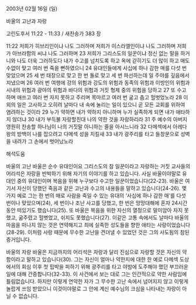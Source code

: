 2003년 02월 16일 (일)

바울의 고난과 자랑



고린도후서 11:22 - 11:33 / 새찬송가 383 장


11:22 저희가 히브리인이냐 나도 그러하며 저희가 이스라엘인이냐 나도 그러하며 저희가 아브라함의 씨냐 나도 그러하며 
23 저희가 그리스도의 일꾼이냐 정신 없는 말을 하거니와 나도 더욱 그러하도다 내가 수고를 넘치도록 하고 옥에 갇히기도 더 많이 하고 매도 수없이 맞고 여러 번 죽을 뻔하였으니 
24 유대인들에게 사십에 하나 감한 매를 다섯 번 맞았으며 
25 세 번 태장으로 맞고 한 번 돌로 맞고 세 번 파선하는데 일 주야를 깊음에서 지냈으며 
26 여러 번 여행에 강의 위험과 강도의 위험과 동족의 위험과 이방인의 위험과 시내의 위험과 광야의 위험과 바다의 위험과 거짓 형제 중의 위험을 당하고 
27 또 수고하며 애쓰고 여러 번 자지 못하고 주리며 목마르고 여러 번 굶고 춥고 헐벗었노라 
28 이외의 일은 고사하고 오히려 날마다 내 속에 눌리는 일이 있으니 곧 모든 교회를 위하여 염려하는 것이라 
29 누가 약하면 내가 약하지 아니하며 누가 실족하게 되면 내가 애타하지 않더냐 
30 내가 부득불 자랑할진대 나의 약한 것을 자랑하리라 
31 주 예수의 아버지 영원히 찬송할 하나님이 나의 거짓말 아니하는 줄을 아시느니라 
32 다메섹에서 아레다 왕의 방백이 나를 잡으려고 다메섹 성을 지킬새 
33 내가 광주리를 타고 들창문으로 성벽을 내려가 그 손에서 벗어났노라

해석도움





바울의 고난 
바울은 순수 유대인이요 그리스도의 참 일꾼이라고 자랑하는 거짓 교사들의 어리석은 자랑을 반박하기 위해 자기의 이야기를 하고 있습니다. 사실 바울이야말로 유대인 중의 유대인이며 복음을 위해 누구보다 수고한 일꾼이었습니다(22-23). 바울은 여기서 자신이 당했던 죽음과 같은 고난과 수고의 내용들을 말하고 있습니다(24-26). 몇 가지 예로 그는 한 번의 매로 사람을 죽일 수 있는 유대의 ‘사십에 하나 감한 매’를 다섯 번이나 맞았으며(24), 세 번이나 조난 사고를 당했고, 한 번은 망망대해에 혼자 24시간 동안 떠있기도 했습니다(25). 또 바울은 복음을 위한 자신의 열정으로 말미암아 자지 못했고, 굶주렸고 헐벗었고, 쉬지도 못했습니다(27). 이같은 고통 속에서도 날마다 바울의 마음을 떠나지 않는 것은 연약해지고 죄에 실족한 성도들을 향한 애타는 사랑이었습니다(28-29). 이처럼 사랑 때문에 무수한 고난을 견뎌낼 수 있었던 것은 그의 사도됨의 참된 증거입니다. 

바울의 자랑 
바울은 지금까지의 어리석은 자랑과 달리 진심으로 자랑할 것은 자신의 약함이라고 말하고 있습니다(30). 그는 자신이 얼마나 약한지에 대한 한 예로 다메섹 도상에서의 회심 이후 첫 핍박을 피하기 위해 광주리를 타고 야밤에 도주해야 했던 부끄러운 일에 대해 간증합니다(32-33). 이 사건에서 보는 대로 그는 인간적으로 약한 사람임에 틀림없습니다. 하지만 이렇게 연약한 자가 그 무수한 고난 속에서 넘어지지 않고 이렇게 놀랍게 쓰임 받았으니 이것이야말로 그 안에 계신 예수님의 크심을 나타내는 자랑이 아닐 수 없습니다.